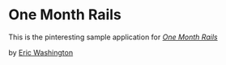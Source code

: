 # One Month Rails 

This is the pinteresting sample application for 
[*One Month Rails*](http://onemonthrails.com)

by [Eric Washington](http://ericwashington.me)
